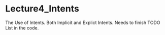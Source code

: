 # Lecture4_Intents
The Use of Intents. Both Implicit and Explict Intents.
Needs to finish TODO List in the code. 
